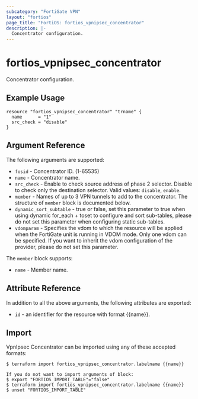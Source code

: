 ```yaml
---
subcategory: "FortiGate VPN"
layout: "fortios"
page_title: "FortiOS: fortios_vpnipsec_concentrator"
description: |-
  Concentrator configuration.
---
```


# fortios_vpnipsec_concentrator
Concentrator configuration.

## Example Usage

```hcl
resource "fortios_vpnipsec_concentrator" "trname" {
  name      = "1"
  src_check = "disable"
}
```

## Argument Reference

The following arguments are supported:

* `fosid` - Concentrator ID. (1-65535)
* `name` - Concentrator name.
* `src_check` - Enable to check source address of phase 2 selector. Disable to check only the destination selector. Valid values: `disable`, `enable`.
* `member` - Names of up to 3 VPN tunnels to add to the concentrator. The structure of `member` block is documented below.
* `dynamic_sort_subtable` - true or false, set this parameter to true when using dynamic for_each + toset to configure and sort sub-tables, please do not set this parameter when configuring static sub-tables.
* `vdomparam` - Specifies the vdom to which the resource will be applied when the FortiGate unit is running in VDOM mode. Only one vdom can be specified. If you want to inherit the vdom configuration of the provider, please do not set this parameter.

The `member` block supports:

* `name` - Member name.


## Attribute Reference

In addition to all the above arguments, the following attributes are exported:
* `id` - an identifier for the resource with format {{name}}.

## Import

VpnIpsec Concentrator can be imported using any of these accepted formats:
```
$ terraform import fortios_vpnipsec_concentrator.labelname {{name}}

If you do not want to import arguments of block:
$ export "FORTIOS_IMPORT_TABLE"="false"
$ terraform import fortios_vpnipsec_concentrator.labelname {{name}}
$ unset "FORTIOS_IMPORT_TABLE"
```
